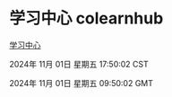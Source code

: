 # 学习中心 colearnhub
[学习中心](http://219.139.197.74:56308/colearnhub/)

2024年 11月 01日 星期五 17:50:02 CST

2024年 11月 01日 星期五 09:50:02 GMT
